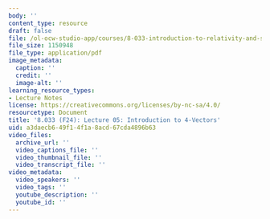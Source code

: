 ```yaml
---
body: ''
content_type: resource
draft: false
file: /ol-ocw-studio-app/courses/8-033-introduction-to-relativity-and-spacetime-physics-fall-2024/mit8_033_f24_lec05.pdf
file_size: 1150948
file_type: application/pdf
image_metadata:
  caption: ''
  credit: ''
  image-alt: ''
learning_resource_types:
- Lecture Notes
license: https://creativecommons.org/licenses/by-nc-sa/4.0/
resourcetype: Document
title: '8.033 (F24): Lecture 05: Introduction to 4-Vectors'
uid: a3daecb6-49f1-4f1a-8acd-67cda4896b63
video_files:
  archive_url: ''
  video_captions_file: ''
  video_thumbnail_file: ''
  video_transcript_file: ''
video_metadata:
  video_speakers: ''
  video_tags: ''
  youtube_description: ''
  youtube_id: ''
---
```

